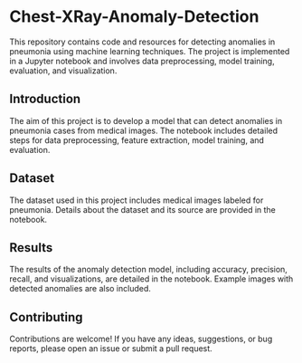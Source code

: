 # Chest-XRay-Anomaly-Detection

This repository contains code and resources for detecting anomalies in pneumonia using machine learning techniques. The project is implemented in a Jupyter notebook and involves data preprocessing, model training, evaluation, and visualization.

## Introduction
The aim of this project is to develop a model that can detect anomalies in pneumonia cases from medical images. The notebook includes detailed steps for data preprocessing, feature extraction, model training, and evaluation.

## Dataset
The dataset used in this project includes medical images labeled for pneumonia. Details about the dataset and its source are provided in the notebook.

## Results
The results of the anomaly detection model, including accuracy, precision, recall, and visualizations, are detailed in the notebook. Example images with detected anomalies are also included.

## Contributing
Contributions are welcome! If you have any ideas, suggestions, or bug reports, please open an issue or submit a pull request.

